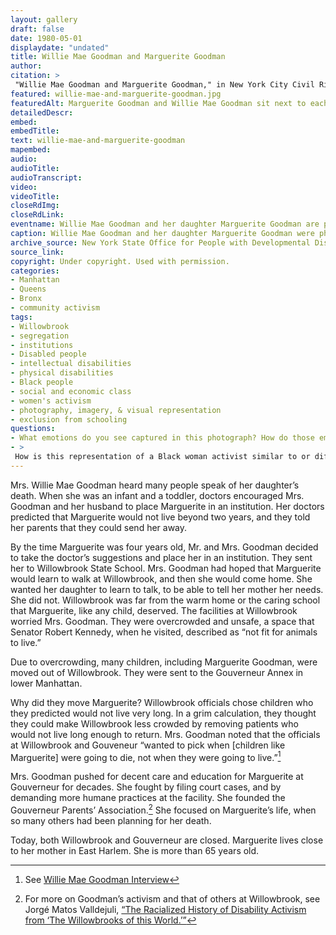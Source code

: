 ```yaml
--- 
layout: gallery
draft: false
date: 1980-05-01
displaydate: "undated"
title: Willie Mae Goodman and Marguerite Goodman
author: 
citation: >
 "Willie Mae Goodman and Marguerite Goodman," in New York City Civil Rights History Project, Accessed: [Month Day, Year], https://nyccivilrightshistory.org/gallery/willie-mae-and-marguerite-goodman.
featured: willie-mae-and-marguerite-goodman.jpg
featuredAlt: Marguerite Goodman and Willie Mae Goodman sit next to each other. Both are smiling. 
detailedDescr: 
embed: 
embedTitle: 
text: willie-mae-and-marguerite-goodman
mapembed: 
audio: 
audioTitle: 
audioTranscript: 
video: 
videoTitle: 
closeRdImg: 
closeRdLink: 
eventname: Willie Mae Goodman and her daughter Marguerite Goodman are photographed together.
caption: Willie Mae Goodman and her daughter Marguerite Goodman were photographed together.
archive_source: New York State Office for People with Developmental Disabilities
source_link: 
copyright: Under copyright. Used with permission.
categories: 
- Manhattan
- Queens
- Bronx
- community activism
tags: 
- Willowbrook
- segregation
- institutions
- Disabled people
- intellectual disabilities
- physical disabilities
- Black people
- social and economic class
- women's activism
- photography, imagery, & visual representation
- exclusion from schooling
questions: 
- What emotions do you see captured in this photograph? How do those emotions relate to the story of Willie Mae Goodman and Marguerite Goodman shared here? 
- >
 How is this representation of a Black woman activist similar to or different from others in this teaching collection - including the photographs of [Elizabeth Cisco](../topics/black-latina-women/cisco-resisting-segregation/elizabeth-cisco), [Mae Mallory and her daughter Patricia](../topics/black-latina-women/harlem-nine/mae-mallory-and-daughter), and [Denise Oliver](../topics/black-latina-women/young-lords/denise-oliver)?
--- 
```


Mrs. Willie Mae Goodman heard many people speak of her daughter’s death. When she was an infant and a toddler, doctors encouraged Mrs. Goodman and her husband to place Marguerite in an institution. Her doctors predicted that Marguerite would not live beyond two years, and they told her parents that they could send her away.

By the time Marguerite was four years old, Mr. and Mrs. Goodman decided to take the doctor’s suggestions and place her in an institution. They sent her to Willowbrook State School. Mrs. Goodman had hoped that Marguerite would learn to walk at Willowbrook, and then she would come home. She wanted her daughter to learn to talk, to be able to tell her mother her needs. She did not. Willowbrook was far from the warm home or the caring school that Marguerite, like any child, deserved. The facilities at Willowbrook worried Mrs. Goodman. They were overcrowded and unsafe, a space that Senator Robert Kennedy, when he visited, described as “not fit for animals to live.”

Due to overcrowding, many children, including Marguerite Goodman, were moved out of Willowbrook. They were sent to the Gouverneur Annex in lower Manhattan.

Why did they move Marguerite? Willowbrook officials chose children who they predicted would not live very long. In a grim calculation, they thought they could make Willowbrook less crowded by removing patients who would not live long enough to return. Mrs. Goodman noted that the officials at Willowbrook and Gouveneur “wanted to pick when [children like Marguerite] were going to die, not when they were going to live.”[^1]

Mrs. Goodman pushed for decent care and education for Marguerite at Gouverneur for decades. She fought by filing court cases, and by demanding more humane practices at the facility. She founded the Gouverneur Parents’ Association.[^2] She focused on Marguerite’s life, when so many others had been planning for her death.

Today, both Willowbrook and Gouverneur are closed. Marguerite lives close to her mother in East Harlem. She is more than 65 years old.

[^1]: See [Willie Mae Goodman Interview]( /topics/black-latina-women/gouverneur-parents-association/willie-mae-goodman)

[^2]: For more on Goodman’s activism and that of others at Willowbrook, see Jorgé Matos Valldejuli, [“The Racialized History of Disability Activism from ‘The Willowbrooks of this World.’”]( https://activisthistory.com/2019/11/04/the-racialized-history-of-disability-activism-from-the-willowbrooks-of-this-world1/)
